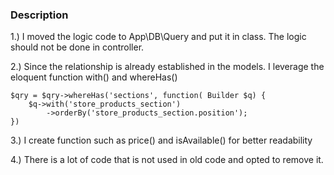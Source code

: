 ### Description

1.) I moved the logic code to App\DB\Query and put it in class. The logic should not be done in controller.

2.) Since the relationship is already established in the models. I leverage the eloquent function with() and whereHas()

```
$qry = $qry->whereHas('sections', function( Builder $q) {
    $q->with('store_products_section')
        ->orderBy('store_products_section.position');
})
```

3.) I create function such as price() and isAvailable() for better readability

4.) There is a lot of code that is not used in old code and opted to remove it.